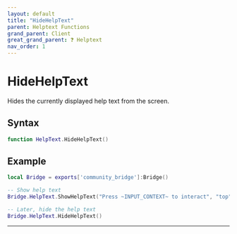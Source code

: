 ```yaml
---
layout: default
title: "HideHelpText"
parent: Helptext Functions
grand_parent: Client
great_grand_parent: ❓ Helptext
nav_order: 1
---
```


# HideHelpText
Hides the currently displayed help text from the screen.

## Syntax

```lua
function HelpText.HideHelpText()
```

## Example

```lua
local Bridge = exports['community_bridge']:Bridge()

-- Show help text
Bridge.HelpText.ShowHelpText("Press ~INPUT_CONTEXT~ to interact", "top")

-- Later, hide the help text
Bridge.HelpText.HideHelpText()
```

---